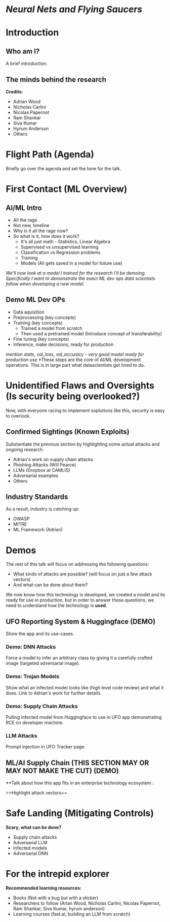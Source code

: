 # *Neural Nets and Flying Saucers*

# Introduction

## Who am I?

A brief introduction.

## The minds behind the research

**Credits:**

- Adrian Wood
- Nicholas Carlini
- Nicolas Papernot
- Ram Shankar
- Siva Kumar
- Hyrum Anderson
- Others

# Flight Path (Agenda)

Briefly go over the agenda and set the tone for the talk.

# First Contact (ML Overview)

## AI/ML Intro

- All the rage
- Not new, timeline
- Why is it all the rage now?
- So what is it, how does it work?
  - It's all just math - Statistics, Linear Algebra
  - Supervised vs unsupervised learning
  - Classification vs Regression problems
  - Training
  - Models (All gets saved in a model for future use)

*We'll now look at a model I trained for the research I'll be demoing. Specifically I want to demonstrate the exact ML dev ops data scientists follow when developing a new model.*
 
  ## Demo ML Dev OPs
  - Data aquisition
  - Preprocessing (key concepts)
  - Training (key concepts)
    - Trained a model from scratch
    - Then used a pretrained model (Introduce concept of transferability)
  - Fine tuning (key concepts)
  - Inference, make decisions, ready for production

*mention stats, val_loss, val_accuracy - very good model ready for production use*
*These steps are the core of AI/ML development operations. This is in large part what datascientists get hired to do.

# Unidentified Flaws and Oversights  (Is security being overlooked?)

Now, with everyone racing to implement soplutions like this, security is easy to overlook.

## Confirmed Sightings (Known Exploits)

Substantiate the previous section by highlighting some actual attacks and ongoing research:

- Adrian's work on supply chain attacks
- Phishing Attacks (Will Pearce)
- LLMs (Dropbox at CAMLIS)
- Adversarial examples
- Others

## Industry Standards

As a result, industry is catching up:

- OWASP
- MITRE
- ML Framework (Adrian)

# Demos

The rest of this talk will focus on addressing the following questions:

- What kinds of attacks are possible? (will focus on just a few attack vectors)
- And what can be done about them?

We now know how this technology is developed, we created a model and its ready for use in production, but in order to answer these questions, we need to understand how the technology is **used**.

## UFO Reporting System & Huggingface (DEMO)

Show the app and its use-cases.

### Demo: DNN Attacks

Force a model to infer an arbitrary class by giving it a carefully crafted image (targeted adversarial image).

### Demo: Trojan Models

Show what an infected model looks like (high level code review) and what it does. Link to Adrian's work for further details.

### Demo: Supply Chain Attacks

Pulling infected model from Huggingface to use in UFO app demonstrating RCE on developer machine.

### LLM Attacks

Prompt injection in UFO Tracker page.
   
## ML/AI Supply Chain (THIS SECTION MAY OR MAY NOT MAKE THE CUT) (DEMO)

**Talk about how this app fits in an enterprise technology ecosystem :

==Highlight attack vectors==

# Safe Landing (Mitigating Controls)

**Scary, what can be done?**

- Supply chain attacks
- Adversarial LLM
- Infected models
- Adversarial DNN

# For the intrepid explorer

**Recommended learning resources:**

- Books (Not with a bug but with a sticker)
- Researchers to follow (Arian Wood, Nicholas Carlini, Nicolas Papernot, Ram Shankar, Siva Kumar, hyrum anderson)
- Learning courses (fast.ai, building an LLM from scratch)
